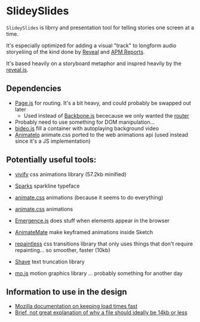 # SlideySlides

`SlideySlides` is  librry and presentation tool for telling stories one screen at a time.

It's especially optimized for adding a visual "track" to longform audio storyeliing of the kind done by [Reveal](https://www.revealnews.org/) and [APM Reports](https://www.apmreports.org/). 

It's based heavily on a storyboard metaphor and inspred heavily by the [reveal.js](https://revealjs.com/).

## Dependencies
- [Page.js](https://visionmedia.github.io/page.js/) for routing. It's a bit heavy, and could probably be swapped out later
   - Used instead of [Backbone.js](http://backbonejs.org/)  bececause we only wanted the [router](http://backbonejs.org/#Router)
- Probably need to use something for DOM manipulation...
- [bideo.js](https://github.com/rishabhp/bideo.js) fill a container with autoplaying background video
- [Animatelo](https://github.com/gibbok/animatelo) animate.css ported to the web animations api (used instead since it's a JS implementation)




## Potentially useful tools:
- [vivify](https://github.com/Martz90/vivify) css animations library (57.2kb minified)
- [Sparks](https://aftertheflood.com/projects/sparks/) sparkline typeface
- [animate.css](https://github.com/daneden/animate.css) animations (because it seems to do everything)

- [animate.css](https://github.com/daneden/animate.css) animations
- [Emergence.js](https://github.com/xtianmiller/emergence.js) does stuff when elements appear in the browser
- [AnimateMate](http://animatemate.com/) make keyframed animations inside Sketch
- [repaintless](https://github.com/szynszyliszys/repaintless) css transitions library that only uses things that don't require repainting... so smoother, faster (10kb)
- [Shave](https://dollarshaveclub.github.io/shave/) text truncation library
- [mo.js](http://mojs.io/) motion graphics library ... probably something for another day


## Information to use in the design

- [Mozilla documentation on keeping load times fast](https://developer.mozilla.org/en-US/docs/Learn/HTML/Howto/Author_fast-loading_HTML_pages)
- [Brief, not great explanation of why a file should ideally be 14kb or less](https://tylercipriani.com/blog/2016/09/25/the-14kb-in-the-tcp-initial-window/)


